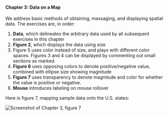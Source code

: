 #### Chapter 3: Data on a Map

We address basic methods of obtaining, massaging, and displaying
spatial data. The exercises are, in order:

 1. **Data**, which delineates the arbitrary data used by all subsequent exercises in this chapter
 2. **Figure 2**, which displays the data using size
 2. Figure 5 uses color instead of size, and plays with different
    color spaces. Figures 3 and 4 can be displayed by commenting out
    small sections as marked.
 3. **Figure 6** uses opposing colors to denote positive/negative
    value, combined with ellipse size showing magnitude
 4. **Figure 7** uses transparency to denote magnitude and color for
    whether the value is positive or negative.
 5. **Mouse** introduces labeling on mouse rollover

Here is figure 7, mapping sample data onto the U.S. states:

![Screenshot of Chapter 3, figure 7](https://github.com/daveliepmann/vdquil/blob/master/src/vdquil/chapter3/ch3fig7.png?raw=true "Chapter 3 figure 7 screenshot")

